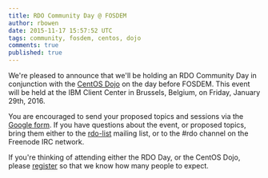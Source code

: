 ```yaml
---
title: RDO Community Day @ FOSDEM
author: rbowen
date: 2015-11-17 15:57:52 UTC
tags: community, fosdem, centos, dojo
comments: true
published: true
---
```


We're pleased to announce that we'll be holding an RDO Community Day in conjunction with the [CentOS Dojo](https://wiki.centos.org/Events/Dojo/Brussels2016) on the day before FOSDEM. This event will be held at the IBM Client Center in Brussels, Belgium, on Friday, January 29th, 2016.

You are encouraged to send your proposed topics and sessions via the [Google form](http://goo.gl/forms/oDjI2BpCtm). If you have questions about the event, or proposed topics, bring them either to the [rdo-list](https://www.redhat.com/mailman/listinfo/rdo-list) mailing list, or to the \#rdo channel on the Freenode IRC network.

If you're thinking of attending either the RDO Day, or the CentOS Dojo, please [register](https://www.eventbrite.co.uk/e/centos-dojo-brussels-belgium-jan-29th-2016-tickets-19589843750) so that we know how many people to expect.